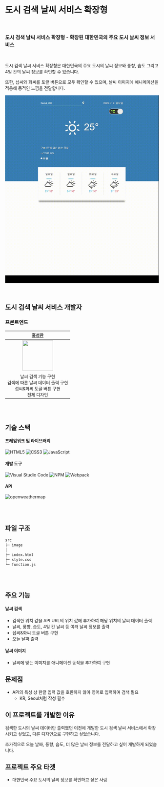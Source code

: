 # 도시 검색 날씨 서비스 확장형

<br/>

### **도시 검색 날씨 서비스 확장형** - 확장된 대한민국의 주요 도시 날씨 정보 서비스

<br/>

도시 검색 날씨 서비스 확장형은 대한민국의 주요 도시의 날씨 정보와 풍향, 습도 그리고 4일 간의 날씨 정보를 확인할 수 있습니다.   

또한, 섭씨와 화씨를 토글 버튼으로 모두 확인할 수 있으며, 날씨 이미지에 애니메이션을 적용해 동적인 느낌을 전달합니다.   

![city-weather](https://github.com/Hschan2/ToyProject/blob/master/weatherSearch/Image/searchingWeather.gif?raw=true)

<br/>

## 도시 검색 날씨 서비스 개발자

### 프론트엔드
| [홍성찬](https://github.com/Hschan2) |
| :---: |
| <img src="https://avatars.githubusercontent.com/u/39434913?v=4" width="100" height="100"> |
| 날씨 검색 기능 구현 <br/> 검색에 따른 날씨 데이터 출력 구현 <br/> 섭씨&화씨 토글 버튼 구현 <br/> 전체 디자인 |

<br/>
<br/>

## 기술 스택

#### 프레임워크 및 라이브러리
![HTML5](https://img.shields.io/badge/html5-%23E34F26.svg?style=for-the-badge&logo=html5&logoColor=white)
![CSS3](https://img.shields.io/badge/css3-%231572B6.svg?style=for-the-badge&logo=css3&logoColor=white)
![JavaScript](https://img.shields.io/badge/javascript-%23323330.svg?style=for-the-badge&logo=javascript&logoColor=%23F7DF1E)

#### 개발 도구
![Visual Studio Code](https://img.shields.io/badge/Visual%20Studio%20Code-0078d7.svg?style=for-the-badge&logo=visual-studio-code&logoColor=white)
![NPM](https://img.shields.io/badge/NPM-CB3837?style=for-the-badge)
![Webpack](https://img.shields.io/badge/Webpack-8DD6F9?style=for-the-badge)

#### API
![openweathermap](https://img.shields.io/badge/openweathermap-%23E34F26.svg?style=for-the-badge&logo=openweathermap&logoColor=white)

<br/>
<br/>

## 파일 구조
```
src
├─ image
│
├─ index.html
├─ style.css
└─ function.js
```

<br/>
<br/>

## 주요 기능
#### 날씨 검색
* 검색한 위치 값을 API URL의 위치 값에 추가하여 해당 위치의 날씨 데이터 출력
* 날씨, 풍향, 습도, 4일 간 날씨 등 여러 날씨 정보를 출력
* 섭씨&화씨 토글 버튼 구현
* 오늘 날짜 출력

#### 날씨 이미지
* 날씨에 맞는 이미지를 애니메이션 동작을 추가하여 구현

## 문제점
* API의 특성 상 한글 입력 값을 호환하지 않아 영어로 입력하여 검색 필요
    * KR, Seoul처럼 작성 필수

## 이 프로젝트를 개발한 이유
검색한 도시의 날씨 데이터만 출력했던 이전에 개발한 도시 검색 날씨 서비스에서 확장시키고 싶었고, 다른 디자인으로 구현하고 싶었습니다.   

추가적으로 오늘 날짜, 풍향, 습도, 더 많은 날씨 정보를 전달하고 싶어 개발하게 되었습니다.   

## 프로젝트 주요 타겟
* 대한민국 주요 도시의 날씨 정보를 확인하고 싶은 사람

